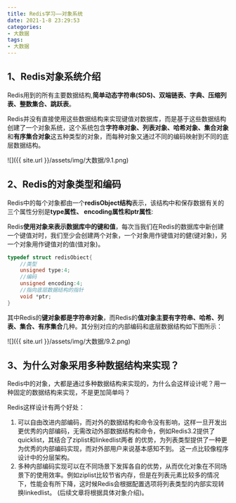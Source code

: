 ```yaml
---
title: Redis学习——对象系统
date: 2021-1-8 23:29:53
categories:
- 大数据
tags:
- 大数据
---
```


## 1、Redis对象系统介绍

   Redis用到的所有主要数据结构,**简单动态字符串(SDS)、双端链表、字典、压缩列表、整数集合、跳跃表**。

​    Redis并没有直接使用这些数据结构来实现键值对数据库，而是基于这些数据结构创建了一个对象系统，这个系统包含**字符串对象、列表对象、哈希对象、集合对象**和**有序集合对象**这五种类型的对象，而每种对象又通过不同的编码映射到不同的底层数据结构。

![]({{ site.url }}/assets/img/大数据/9.1.png)

## 2、Redis的对象类型和编码

​     Redis中的每个对象都由一个**redisObject结构**表示，该结构中和保存数据有关的三个属性分别是**type属性、 encoding属性和ptr属性**:

​    Redis**使用对象来表示数据库中的键和值**，每次当我们在Redis的数据库中新创建一个键值对时，我们至少会创建两个对象，一个对象用作键值对的健(键对象)，另一个对象用作键值对的值(值对象)。

```c
typedef struct redisObiect{
	//类型
	unsigned type:4;
	//编码
	unsigned encoding:4;
	//指向底层数据结构的指针
	void *ptr;
}
```

  其中Redis的**键对象都是字符串对象**，而Redis的**值对象主要有字符串、哈希、列表、集合、有序集合**几种。其分别对应的内部编码和底层数据结构如下图所示：

![]({{ site.url }}/assets/img/大数据/9.2.png)

## 3、为什么对象采用多种数据结构来实现？

   Redis中的对象，大都是通过多种数据结构来实现的，为什么会这样设计呢？用一种固定的数据结构来实现，不是更加简单吗？

Redis这样设计有两个好处：

1. 可以自由改进内部编码，而对外的数据结构和命令没有影响，这样一旦开发出更优秀的内部编码，无需改动外部数据结构和命令，例如Redis3.2提供了quicklist，其结合了ziplist和linkedlist两者
   的优势，为列表类型提供了一种更为优秀的内部编码实现，而对外部用户来说基本感知不到。 这一点比较像程序设计中的分层架构。
2. 多种内部编码实现可以在不同场景下发挥各自的优势，从而优化对象在不同场景下的使用效率。例如ziplist比较节省内存，但是在列表元素比较多的情况下，性能会有所下降，这时候Redis会根据配置选项将列表类型的内部实现转换linkedlist。 (后续文章将根据具体对象介绍)。
